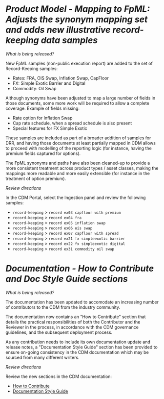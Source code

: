 # *Product Model - Mapping to FpML: Adjusts the synonym mapping set and adds new illustrative record-keeping data samples*

_What is being released?_

New FpML samples (non-public execution report) are added to the set of Record-Keeping samples:

- Rates: FRA, OIS Swap, Inflation Swap, CapFloor
- FX: Simple Exotic Barrier and Digital
- Commodity: Oil Swap

Although synonyms have been adjusted to map a large number of fields in those documents, some more work will be required to allow a complete coverage. Example of fields missing:

- Rate option for Inflation Swap
- Cap rate schedule, when a spread schedule is also present
- Special features for FX Simple Exotic

These samples are included as part of a broader addition of samples for DRR, and having those documents at least partially mapped in CDM allows to proceed with modelling of the reporting logic (for instance, having the premium fields captured for options).

The FpML synonyms and paths have also been cleaned-up to provide a more consistent treatment across product types / asset classes, making the mappings more readable and more easily extensible (for instance in the treatment of option premium).

_Review directions_

In the CDM Portal, select the Ingestion panel and review the following samples:

- `record-keeping` > `record ex03 capfloor with premium`
- `record-keeping` > `record ex04 fra`
- `record-keeping` > `record ex05 inflation swap`
- `record-keeping` > `record ex06 ois swap`
- `record-keeping` > `record ex07 capfloor with spread`
- `record-keeping` > `record ex21 fx simpleexotic barrier`
- `record-keeping` > `record ex22 fx simpleexotic digital`
- `record-keeping` > `record ex31 commodity oil swap`

# *Documentation - How to Contribute and Doc Style Guide sections*

_What is being released?_

The documentation has been updated to accomodate an increasing number of contributors to the CDM from the industry community.

The documentation now contains an "How to Contribute" section that details the practical responsibilities of both the Contributor and the Reviewer in the process, in accordance with the CDM governance guidelines, and the subsequent deployment process.

As any contribution needs to include its own documentation update and release notes, a "Documentation Style Guide" section has been provided to ensure on-going consistency in the CDM documentation which may be sourced from many different writers.

_Review directions_

Review the new sections in the CDM documentation:

- [How to Contribute](https://docs.rosetta-technology.io/cdm/documentation/source/contributing.html)
- [Documentation Style Guide](https://docs.rosetta-technology.io/cdm/documentation/source/documentation-style-guide.html)
